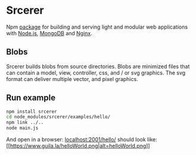 # Srcerer
Npm [package](https://www.npmjs.com/package/srcerer) for building and serving light and modular web applications with [Node.js](https://nodejs.org), [MongoDB](https://www.mongodb.com) and [Nginx](http://nginx.org).

## Blobs
Srcerer builds blobs from source directories. Blobs are minimized files that can contain a model, view, controller, css, and / or svg graphics. The svg format can deliver multiple vector, and pixel graphics.

## Run example
```bash
npm install srcerer
cd node_modules/srcerer/examples/hello/
npm link ../..
node main.js
```
And open in a browser: [localhost:2001/hello/](http://localhost:2001/hello/)
should look like:
[[https://www.guila.la/helloWorld.png|alt=helloWorld.png]]
